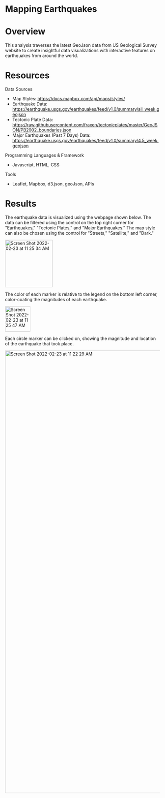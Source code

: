 # Mapping Earthquakes
# Overview
This analysis traverses the latest GeoJson data from US Geological Survey website to create insightful data visualizations with interactive features on earthquakes from around the world.

# Resources 
Data Sources
* Map Styles: https://docs.mapbox.com/api/maps/styles/
* Earthquake Data: https://earthquake.usgs.gov/earthquakes/feed/v1.0/summary/all_week.geojson
* Tectonic Plate Data: https://raw.githubusercontent.com/fraxen/tectonicplates/master/GeoJSON/PB2002_boundaries.json
* Major Earthquakes (Past 7 Days) Data: https://earthquake.usgs.gov/earthquakes/feed/v1.0/summary/4.5_week.geojson

Programming Languages & Framework
* Javascript, HTML, CSS 

Tools
* Leaflet, Mapbox, d3.json, geoJson, APIs 

# Results

The earthquake data is visualized using the webpage shown below. The data can be filtered using the control on the top right corner for "Earthquakes," "Tectonic Plates," and "Major Earthquakes." The map style can also be chosen using the control for "Streets," "Satellite," and "Dark." 

<img width="154" alt="Screen Shot 2022-02-23 at 11 25 34 AM" src="https://user-images.githubusercontent.com/94571150/155362338-43818a4c-dccc-4dcc-b007-04a57d72aa2d.png">


The color of each marker is relative to the legend on the bottom left corner, color-coating the magnitudes of each earthquake.

<img width="82" alt="Screen Shot 2022-02-23 at 11 25 47 AM" src="https://user-images.githubusercontent.com/94571150/155362437-6bcdcee9-5a40-48b1-840e-e13eeeae64b4.png">

Each circle marker can be clicked on, showing the magnitude and location of the earthquake that took place. 

<img width="1439" alt="Screen Shot 2022-02-23 at 11 22 29 AM" src="https://user-images.githubusercontent.com/94571150/155361999-dfb1ad09-dd19-4503-a837-e173d08660f7.png">


